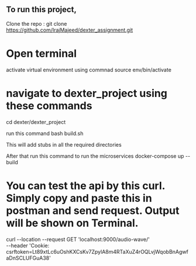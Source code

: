 ## To run this project, 
Clone the repo : git clone https://github.com/IrajMajeed/dexter_assignment.git

# Open terminal 
activate virtual environment using commnad source env/bin/activate

# navigate to dexter_project using these commands
cd dexter/dexter_project

run this command
bash build.sh 

This will add stubs in all the required directories

After that run this command to run the microservices
docker-compose up --build

# You can test the api  by this curl. Simply copy and paste this in postman and send request. Output will be shown on Terminal.

curl --location --request GET 'localhost:9000/audio-wave/' \
--header 'Cookie: csrftoken=Lt89xtLc6uOshKXCsKv7ZpylA8m4RTaXuZ4rOQLvjWqobBnAgwfaDnSCLUFGuA38'